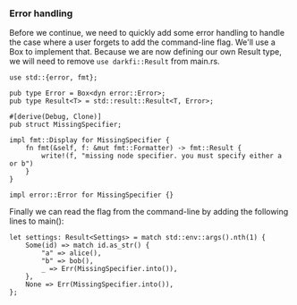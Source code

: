 ### Error handling 

Before we continue, we need to quickly add some error handling to handle
the case where a user forgets to add the command-line flag. We'll use a
Box<dyn error::Error> to implement that. Because we are now defining our own
Result type, we will need to remove `use darkfi::Result` from main.rs.

```
use std::{error, fmt};

pub type Error = Box<dyn error::Error>;
pub type Result<T> = std::result::Result<T, Error>;

#[derive(Debug, Clone)]
pub struct MissingSpecifier;

impl fmt::Display for MissingSpecifier {
    fn fmt(&self, f: &mut fmt::Formatter) -> fmt::Result {
        write!(f, "missing node specifier. you must specify either a or b")
    }
}

impl error::Error for MissingSpecifier {}
```

Finally we can read the flag from the command-line by adding the following lines to main():

```
let settings: Result<Settings> = match std::env::args().nth(1) {
    Some(id) => match id.as_str() {
        "a" => alice(),
        "b" => bob(),
        _ => Err(MissingSpecifier.into()),
    },
    None => Err(MissingSpecifier.into()),
};
```

